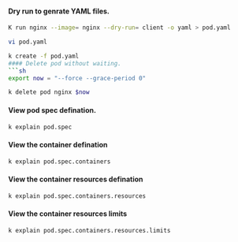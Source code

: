 #### Dry run to genrate YAML files.
```sh
K run nginx --image= nginx --dry-run= client -o yaml > pod.yaml
```
```sh
vi pod.yaml
```
```sh
k create -f pod.yaml
#### Delete pod without waiting.
```sh
export now = "--force --grace-period 0"
```
```sh
k delete pod nginx $now
```
#### View pod spec defination.
```sh
k explain pod.spec
```
#### View the container defination
```sh
k explain pod.spec.containers
```
#### View the container resources defination
```sh
k explain pod.spec.containers.resources
```
#### View the container resources limits
```sh
k explain pod.spec.containers.resources.limits
```
